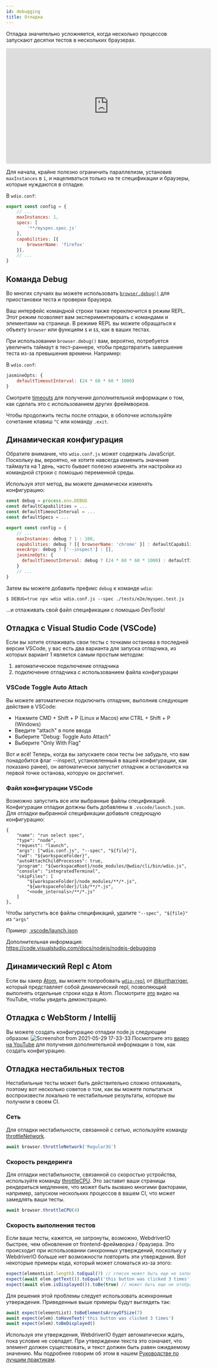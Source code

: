 ```yaml
---
id: debugging
title: Отладка
---
```


Отладка значительно усложняется, когда несколько процессов запускают десятки тестов в нескольких браузерах.

<iframe width="560" height="315" src="https://www.youtube.com/embed/_bw_VWn5IzU" frameborder="0" allowFullScreen></iframe>

Для начала, крайне полезно ограничить параллелизм, установив `maxInstances` в `1`, и нацеливаться только на те спецификации и браузеры, которые нуждаются в отладке.

В `wdio.conf`:

```js
export const config = {
    // ...
    maxInstances: 1,
    specs: [
        '**/myspec.spec.js'
    ],
    capabilities: [{
        browserName: 'firefox'
    }],
    // ...
}
```

## Команда Debug

Во многих случаях вы можете использовать [`browser.debug()`](/docs/api/browser/debug) для приостановки теста и проверки браузера.

Ваш интерфейс командной строки также переключится в режим REPL. Этот режим позволяет вам экспериментировать с командами и элементами на странице. В режиме REPL вы можете обращаться к объекту `browser` или функциям `$` и `$$`, как в ваших тестах.

При использовании `browser.debug()` вам, вероятно, потребуется увеличить таймаут в тест-раннере, чтобы предотвратить завершение теста из-за превышения времени. Например:

В `wdio.conf`:

```js
jasmineOpts: {
    defaultTimeoutInterval: (24 * 60 * 60 * 1000)
}
```

Смотрите [timeouts](timeouts) для получения дополнительной информации о том, как сделать это с использованием других фреймворков.

Чтобы продолжить тесты после отладки, в оболочке используйте сочетание клавиш `^C` или команду `.exit`.
## Динамическая конфигурация

Обратите внимание, что `wdio.conf.js` может содержать JavaScript. Поскольку вы, вероятно, не хотите навсегда изменить значение таймаута на 1 день, часто бывает полезно изменять эти настройки из командной строки с помощью переменной среды.

Используя этот метод, вы можете динамически изменять конфигурацию:

```js
const debug = process.env.DEBUG
const defaultCapabilities = ...
const defaultTimeoutInterval = ...
const defaultSpecs = ...

export const config = {
    // ...
    maxInstances: debug ? 1 : 100,
    capabilities: debug ? [{ browserName: 'chrome' }] : defaultCapabilities,
    execArgv: debug ? ['--inspect'] : [],
    jasmineOpts: {
      defaultTimeoutInterval: debug ? (24 * 60 * 60 * 1000) : defaultTimeoutInterval
    }
    // ...
}
```

Затем вы можете добавить префикс `debug` к команде `wdio`:

```
$ DEBUG=true npx wdio wdio.conf.js --spec ./tests/e2e/myspec.test.js
```

...и отлаживать свой файл спецификации с помощью DevTools!

## Отладка с Visual Studio Code (VSCode)

Если вы хотите отлаживать свои тесты с точками останова в последней версии VSCode, у вас есть два варианта для запуска отладчика, из которых вариант 1 является самым простым методом:
 1. автоматическое подключение отладчика
 2. подключение отладчика с использованием файла конфигурации

### VSCode Toggle Auto Attach

Вы можете автоматически подключить отладчик, выполнив следующие действия в VSCode:
 - Нажмите CMD + Shift + P (Linux и Macos) или CTRL + Shift + P (Windows)
 - Введите "attach" в поле ввода
 - Выберите "Debug: Toggle Auto Attach"
 - Выберите "Only With Flag"

 Вот и всё! Теперь, когда вы запускаете свои тесты (не забудьте, что вам понадобится флаг --inspect, установленный в вашей конфигурации, как показано ранее), он автоматически запустит отладчик и остановится на первой точке останова, которую он достигнет.

### Файл конфигурации VSCode

Возможно запустить все или выбранные файлы спецификаций. Конфигурации отладки должны быть добавлены в `.vscode/launch.json`. Для отладки выбранной спецификации добавьте следующую конфигурацию:
```
{
    "name": "run select spec",
    "type": "node",
    "request": "launch",
    "args": ["wdio.conf.js", "--spec", "${file}"],
    "cwd": "${workspaceFolder}",
    "autoAttachChildProcesses": true,
    "program": "${workspaceRoot}/node_modules/@wdio/cli/bin/wdio.js",
    "console": "integratedTerminal",
    "skipFiles": [
        "${workspaceFolder}/node_modules/**/*.js",
        "${workspaceFolder}/lib/**/*.js",
        "<node_internals>/**/*.js"
    ]
},
```

Чтобы запустить все файлы спецификаций, удалите `"--spec", "${file}"` из `"args"`

Пример: [.vscode/launch.json](https://github.com/mgrybyk/webdriverio-devtools/blob/master/.vscode/launch.json)

Дополнительная информация: https://code.visualstudio.com/docs/nodejs/nodejs-debugging

## Динамический Repl с Atom

Если вы хакер [Atom](https://atom.io/), вы можете попробовать [`wdio-repl`](https://github.com/kurtharriger/wdio-repl) от [@kurtharriger](https://github.com/kurtharriger), который представляет собой динамический repl, позволяющий выполнять отдельные строки кода в Atom. Посмотрите [это](https://www.youtube.com/watch?v=kdM05ChhLQE) видео на YouTube, чтобы увидеть демонстрацию.

## Отладка с WebStorm / Intellij
Вы можете создать конфигурацию отладки node.js следующим образом:
![Screenshot from 2021-05-29 17-33-33](https://user-images.githubusercontent.com/18728354/120088460-81844c00-c0a5-11eb-916b-50f21c8472a8.png)
Посмотрите это [видео на YouTube](https://www.youtube.com/watch?v=Qcqnmle6Wu8) для получения дополнительной информации о том, как создать конфигурацию.

## Отладка нестабильных тестов

Нестабильные тесты может быть действительно сложно отлаживать, поэтому вот несколько советов о том, как вы можете попытаться воспроизвести локально те нестабильные результаты, которые вы получили в своем CI.

### Сеть
Для отладки нестабильности, связанной с сетью, используйте команду [throttleNetwork](https://webdriver.io/docs/api/browser/throttleNetwork).
```js
await browser.throttleNetwork('Regular3G')
```

### Скорость рендеринга
Для отладки нестабильности, связанной со скоростью устройства, используйте команду [throttleCPU](https://webdriver.io/docs/api/browser/throttleCPU).
Это заставит ваши страницы рендериться медленнее, что может быть вызвано многими факторами, например, запуском нескольких процессов в вашем CI, что может замедлять ваши тесты.
```js
await browser.throttleCPU(4)
```

### Скорость выполнения тестов

Если ваши тесты, кажется, не затронуты, возможно, WebdriverIO быстрее, чем обновления от frontend-фреймворка / браузера. Это происходит при использовании синхронных утверждений, поскольку у WebdriverIO больше нет возможности повторить эти утверждения. Вот некоторые примеры кода, который может сломаться из-за этого:
```js
expect(elementList.length).toEqual(7) // список может быть еще не заполнен на момент утверждения
expect(await elem.getText()).toEqual('this button was clicked 3 times') // текст может быть еще не обновлен на момент утверждения, что приведет к ошибке ("this button was clicked 2 times" не соответствует ожидаемому "this button was clicked 3 times")
expect(await elem.isDisplayed()).toBe(true) // может быть еще не отображен
```
Для решения этой проблемы следует использовать асинхронные утверждения. Приведенные выше примеры будут выглядеть так:
```js
await expect(elementList).toBeElementsArrayOfSize(7)
await expect(elem).toHaveText('this button was clicked 3 times')
await expect(elem).toBeDisplayed()
```
Используя эти утверждения, WebdriverIO будет автоматически ждать, пока условие не совпадет. При утверждении текста это означает, что элемент должен существовать, и текст должен быть равен ожидаемому значению.
Мы подробнее говорим об этом в нашем [Руководстве по лучшим практикам](https://webdriver.io/docs/bestpractices#use-the-built-in-assertions).